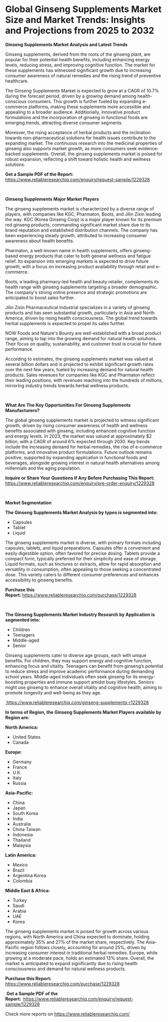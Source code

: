 <p><h1>Global Ginseng Supplements Market Size and Market Trends: Insights and Projections from 2025 to 2032</h1></p><p><strong>Ginseng Supplements Market Analysis and Latest Trends</strong></p>
<p><p>Ginseng supplements, derived from the roots of the ginseng plant, are popular for their potential health benefits, including enhancing energy levels, reducing stress, and improving cognitive function. The market for these supplements has witnessed significant growth due to increasing consumer awareness of natural remedies and the rising trend of preventive healthcare.</p><p>The Ginseng Supplements Market is expected to grow at a CAGR of 10.7% during the forecast period, driven by a growing demand among health-conscious consumers. This growth is further fueled by expanding e-commerce platforms, making these supplements more accessible and appealing to a broader audience. Additionally, innovative product formulations and the incorporation of ginseng in functional foods are emerging trends, attracting diverse consumer segments.</p><p>Moreover, the rising acceptance of herbal products and the inclination towards non-pharmaceutical solutions for health issues contribute to the expanding market. The continuous research into the medicinal properties of ginseng also supports market growth, as more consumers seek evidence-backed supplements. Overall, the ginseng supplements market is poised for robust expansion, reflecting a shift toward holistic health and wellness solutions.</p></p>
<p><strong>Get a Sample PDF of the Report:&nbsp;</strong> <a href="https://www.reliableresearchiq.com/enquiry/request-sample/1229328?utm_campaign=2737&utm_medium=2&utm_source=Github&utm_content=ia&utm_term=03032025&utm_id=ginseng-supplements">https://www.reliableresearchiq.com/enquiry/request-sample/1229328</a></p>
<p>&nbsp;</p>
<p><strong>Ginseng Supplements Major Market Players</strong></p>
<p><p>The ginseng supplements market is characterized by a diverse range of players, with companies like KGC, Pharmaton, Boots, and Jilin Zixin leading the way. KGC (Korea Ginseng Corp) is a major player known for its premium red ginseng products, commanding significant market share due to its brand reputation and established distribution channels. The company has been experiencing steady growth, attributed to increasing consumer awareness about health benefits.</p><p>Pharmaton, a well-known name in health supplements, offers ginseng-based energy products that cater to both general wellness and fatigue relief. Its expansion into emerging markets is expected to drive future growth, with a focus on increasing product availability through retail and e-commerce.</p><p>Boots, a leading pharmacy-led health and beauty retailer, complements its health range with ginseng supplements targeting a broader demographic. The company's strong online presence and strategic promotions are anticipated to boost sales further.</p><p>Jilin Zixin Pharmaceutical Industrial specializes in a variety of ginseng products and has seen substantial growth, particularly in Asia and North America, driven by rising health consciousness. The global trend towards herbal supplements is expected to propel its sales further.</p><p>NOW Foods and Nature's Bounty are well-established with a broad product range, aiming to tap into the growing demand for natural health solutions. Their focus on quality, sustainability, and customer trust is crucial for future performance.</p><p>According to estimates, the ginseng supplements market was valued at several billion dollars and is projected to exhibit significant growth rates over the next few years, fueled by increasing demand for natural health products. Sales revenues for companies like KGC and Pharmaton reflect their leading positions, with revenues reaching into the hundreds of millions, mirroring industry trends towards herbal wellness products.</p></p>
<p>&nbsp;</p>
<p><strong>What Are The Key Opportunities For Ginseng Supplements Manufacturers?</strong></p>
<p><p>The global ginseng supplements market is projected to witness significant growth, driven by rising consumer awareness of health and wellness benefits associated with ginseng, including enhanced cognitive function and energy levels. In 2023, the market was valued at approximately $2 billion, with a CAGR of around 6% expected through 2030. Key trends include the increasing demand for herbal remedies, the rise of e-commerce platforms, and innovative product formulations. Future outlook remains positive, supported by expanding application in functional foods and beverages, alongside growing interest in natural health alternatives among millennials and the aging population.</p></p>
<p><strong>Inquire or Share Your Questions If Any Before Purchasing This Report:</strong> <a href="https://www.reliableresearchiq.com/enquiry/pre-order-enquiry/1229328?utm_campaign=2737&utm_medium=2&utm_source=Github&utm_content=ia&utm_term=03032025&utm_id=ginseng-supplements">https://www.reliableresearchiq.com/enquiry/pre-order-enquiry/1229328</a></p>
<p>&nbsp;</p>
<p><strong>Market Segmentation</strong></p>
<p><strong>The Ginseng Supplements Market Analysis by types is segmented into:</strong></p>
<p><ul><li>Capsules</li><li>Tablet</li><li>Liquid</li></ul></p>
<p><p>The ginseng supplements market is diverse, with primary formats including capsules, tablets, and liquid preparations. Capsules offer a convenient and easily digestible option, often favored for precise dosing. Tablets provide a compact form, typically preferred for their simplicity and ease of storage. Liquid formats, such as tinctures or extracts, allow for rapid absorption and versatility in consumption, often appealing to those seeking a concentrated dose. This variety caters to different consumer preferences and enhances accessibility to ginseng benefits.</p></p>
<p><strong>Purchase this Report:&nbsp;</strong><a href="https://www.reliableresearchiq.com/purchase/1229328?utm_campaign=2737&utm_medium=2&utm_source=Github&utm_content=ia&utm_term=03032025&utm_id=ginseng-supplements">https://www.reliableresearchiq.com/purchase/1229328</a></p>
<p>&nbsp;</p>
<p><strong>The Ginseng Supplements Market Industry Research by Application is segmented into:</strong></p>
<p><ul><li>Children</li><li>Teenagers</li><li>Middle-aged</li><li>Senior</li></ul></p>
<p><p>Ginseng supplements cater to diverse age groups, each with unique benefits. For children, they may support energy and cognitive function, enhancing focus and vitality. Teenagers can benefit from ginseng’s potential to reduce stress and improve academic performance during demanding school years. Middle-aged individuals often seek ginseng for its energy-boosting properties and immune support amidst busy lifestyles. Seniors might use ginseng to enhance overall vitality and cognitive health, aiming to promote longevity and well-being as they age.</p></p>
<p><a href="https://www.reliableresearchiq.com/ginseng-supplements-r1229328?utm_campaign=2737&utm_medium=2&utm_source=Github&utm_content=ia&utm_term=03032025&utm_id=ginseng-supplements">&nbsp;https://www.reliableresearchiq.com/ginseng-supplements-r1229328</a></p>
<p><strong>In terms of Region, the Ginseng Supplements Market Players available by Region are:</strong></p>
<p>
    <p> <strong> North America: </strong>
        <ul>
            <li>United States</li>
            <li>Canada</li>
        </ul>
        </p> 
    <p> <strong> Europe: </strong>
        <ul>
            <li>Germany</li>
            <li>France</li>
            <li>U.K.</li>
            <li>Italy</li>
            <li>Russia</li>
        </ul>
        </p> 
    <p> <strong> Asia-Pacific: </strong>
        <ul>
            <li>China</li>
            <li>Japan</li>
            <li>South Korea</li>
            <li>India</li>
            <li>Australia</li>
            <li>China Taiwan</li>
            <li>Indonesia</li>
            <li>Thailand</li>
            <li>Malaysia</li>
        </ul>
        </p> 
    <p> <strong> Latin America: </strong>
        <ul>
            <li>Mexico</li>
            <li>Brazil</li>
            <li>Argentina Korea</li>
            <li>Colombia</li>
        </ul>
        </p> 
    <p> <strong> Middle East & Africa: </strong>
        <ul>
            <li>Turkey</li>
            <li>Saudi</li>
            <li>Arabia</li>
            <li>UAE</li>
            <li>Korea</li>
        </ul>
    </p>
    </p>
<p><p>The ginseng supplements market is poised for growth across various regions, with North America and China expected to dominate, holding approximately 35% and 27% of the market share, respectively. The Asia-Pacific region follows closely, accounting for around 25%, driven by increasing consumer interest in traditional herbal remedies. Europe, while growing at a moderate pace, holds an estimated 13% share. Overall, the market is anticipated to expand significantly due to rising health consciousness and demand for natural wellness products.</p></p>
<p><strong>Purchase this Report: </strong><a href="https://www.reliableresearchiq.com/purchase/1229328?utm_campaign=2737&utm_medium=2&utm_source=Github&utm_content=ia&utm_term=03032025&utm_id=ginseng-supplements">https://www.reliableresearchiq.com/purchase/1229328</a></p>
<p>&nbsp;<strong>Get a Sample PDF of the Report:&nbsp;&nbsp;</strong><a href="https://www.reliableresearchiq.com/enquiry/request-sample/1229328?utm_campaign=2737&utm_medium=2&utm_source=Github&utm_content=ia&utm_term=03032025&utm_id=ginseng-supplements">https://www.reliableresearchiq.com/enquiry/request-sample/1229328</a></p>
<p><strong></strong></p>
<p>Check more reports on <a href="https://www.reliableresearchiq.com/?utm_campaign=2737&utm_medium=2&utm_source=Github&utm_content=ia&utm_term=03032025&utm_id=ginseng-supplements">https://www.reliableresearchiq.com/</a></p>